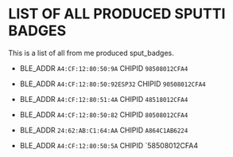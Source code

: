 # LIST OF ALL PRODUCED SPUTTI BADGES
This is a list of all from me produced sput_badges.

* BLE_ADDR `A4:CF:12:80:50:9A` CHIPID `98508012CFA4`
* BLE_ADDR `A4:CF:12:80:50:92ESP32` CHIPID `90508012CFA4`


* BLE_ADDR `A4:CF:12:80:51:4A` CHIPID `48518012CFA4`
* BLE_ADDR `A4:CF:12:80:50:82` CHIPID `80508012CFA4`
* BLE_ADDR `24:62:AB:C1:64:AA` CHIPID `A864C1AB6224`

* BLE_ADDR `A4:CF:12:80:50:5A` CHIPID `58508012CFA4
